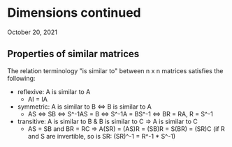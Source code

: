 # Dimensions continued
October 20, 2021

## Properties of similar matrices
The relation terminology "is similar to" between n x n matrices satisfies the following:
- reflexive: A is similar to A
  - AI = IA
- symmetric: A is similar to B <=> B is similar to A
  - AS <=> SB <=> S^-1AS = B <=> S^-1A = BS^-1 <=> BR = RA, R = S^-1
- transitive: A is similar to B & B is similar to C => A is similar to C
  - AS = SB and BR = RC => A(SR) = (AS)R = (SB)R = S(BR) = (SR)C (if R and S are invertible, so is SR: (SR)^-1 = R^-1 * S^-1)